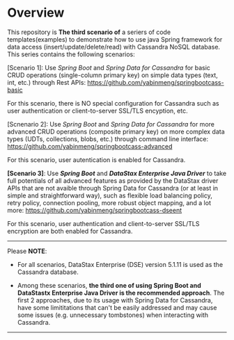 # Overview

This repository is **The third scenario of** a seriers of code templates(examples) to demonstrate how to use java Spring framework for data access (insert/update/delete/read) with Cassandra NoSQL database. This series contains the following scenarios:

[Scenario 1]:  Use *Spring Boot* and *Spring Data for Cassandra* for basic CRUD operations (single-column primary key) on simple data types (text, int, etc.) through Rest APIs: https://github.com/yabinmeng/springbootcass-basic

   For this scenario, there is NO special configuration for Cassandra such as user authentication or client-to-server SSL/TLS encyption, etc.

[Scnenario 2]: Use *Spring Boot* and *Spring Data for Cassandra* for more advanced CRUD operations (composite primary key) on more complex data types (UDTs, collections, blobs, etc.) through command line interface: https://github.com/yabinmeng/springbootcass-advanced 

   For this scenario, user autentication is enabled for Cassandra.

**[Scenario 3]**: Use ***Spring Boot*** and ***DataStax Enterprise Java Driver*** to take full potentials of all advanced features as provided by the DataStax driver APIs that are not avaible through Spring Data for Cassandra (or at least in simple and straightforward way), such as flexible load balancing policy, retry policy, connection pooling, more robust object mapping, and a lot more: https://github.com/yabinmeng/springbootcass-dseent 

   For this scenario, user authentication and client-to-server SSL/TLS encryption are both enabled for Cassandra.

---

Please **NOTE**:
* For all scenarios, DataStax Enterprise (DSE) version 5.1.11 is used as the Cassandra database.

* Among these scenarios, **the third one of using Spring Boot and DataStastx Enterprise Java Driver is the recommended approach**. The first 2 approaches, due to its usage with Spring Data for Cassandra, have some limititations that can't be easily addressed and may cause some issues (e.g. unnecessary tombstones) when interacting with Cassandra.

---
